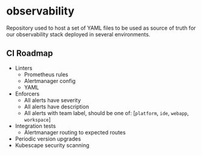 # observability

Repository used to host a set of YAML files to be used as source of truth for our observability stack deployed in several environments.

## CI Roadmap

* Linters
    * Prometheus rules
    * Alertmanager config
    * YAML
* Enforcers
    * All alerts have severity
    * All alerts have description
    * All alerts with team label, should be one of: [`platform`, `ide`, `webapp`, `workspace`]
* Integration tests
    * Alertmanager routing to expected routes
* Periodic version upgrades
* Kubescape security scanning
